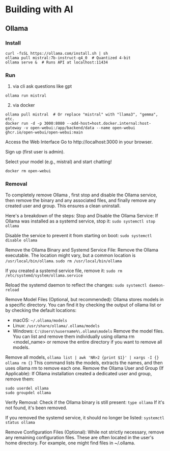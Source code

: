 # Building with AI

## Ollama

### Install
```
curl -fsSL https://ollama.com/install.sh | sh
ollama pull mistral:7b-instruct-q4_0  # Quantized 4-bit
ollama serve &  # Runs API at localhost:11434
```

### Run

1. via cli ask questions like gpt
```
ollama run mistral
```
2. via docker
```
ollama pull mistral  # Or replace "mistral" with "llama3", "gemma", etc.
docker run -d -p 3000:8080 --add-host=host.docker.internal:host-gateway -v open-webui:/app/backend/data --name open-webui ghcr.io/open-webui/open-webui:main
```

Access the Web Interface
Go to http://localhost:3000 in your browser.

Sign up (first user is admin).

Select your model (e.g., mistral) and start chatting!

`docker rm open-webui`

### Removal
To completely remove Ollama , first stop and disable the Ollama service, then remove the binary and any associated files, and finally remove any created user and group. This ensures a clean uninstall. 

Here's a breakdown of the steps: 
Stop and Disable the Ollama Service:
If Ollama was installed as a systemd service, stop it:
`sudo systemctl stop ollama`

Disable the service to prevent it from starting on boot:
`sudo systemctl disable ollama`

Remove the Ollama Binary and Systemd Service File: 
Remove the Ollama executable. The location might vary, but a common location is `/usr/local/bin/ollama`. 
`sudo rm /usr/local/bin/ollama`

If you created a systemd service file, remove it:
`sudo rm /etc/systemd/system/ollama.service`

Reload the systemd daemon to reflect the changes:
`sudo systemctl daemon-reload`

Remove Model Files (Optional, but recommended):
Ollama stores models in a specific directory. You can find it by checking the output of ollama list or by checking the default locations:

- macOS: `~/.ollama/models`
- Linux: `/usr/share/ollama/.ollama/models`
- Windows: `C:\Users\%username%\.ollama\models` 
Remove the model files. You can list and remove them individually using ollama rm <model_name> or remove the entire directory if you want to remove all models. 

Remove all models,
`ollama list | awk 'NR>2 {print $1}' | xargs -I {} ollama rm {}`
This command lists the models, extracts the names, and then uses ollama rm to remove each one. 
Remove the Ollama User and Group (If Applicable):
If Ollama installation created a dedicated user and group, remove them:
```
sudo userdel ollama
sudo groupdel ollama
```
Verify Removal:
Check if the Ollama binary is still present:
`type ollama`
If it's not found, it's been removed. 

If you removed the systemd service, it should no longer be listed:
`systemctl status ollama`

Remove Configuration Files (Optional):
While not strictly necessary,  remove any remaining configuration files. These are often located in the user's home directory. For example, one might find files in ~/.ollama. 
